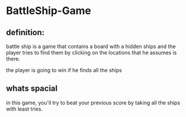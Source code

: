 # BattleShip-Game

## definition:
battle ship is a game that contains a board with a hidden ships and the player tries to find them by clicking on the locations that he assumes is there.

the player is going to win if he finds all the ships

## whats spacial
in this game, you'll try to beat your previous score by taking all the ships with least tries.



